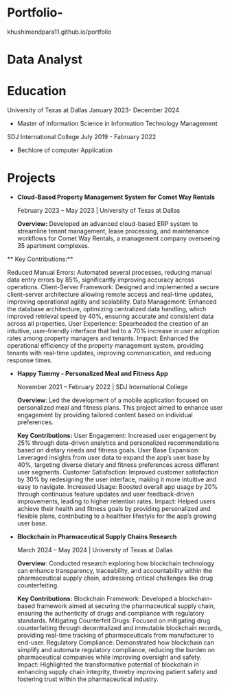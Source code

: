 # Portfolio-
khushimendpara11.github.io/portfolio
# Data Analyst

# Education 
University of Texas at Dallas January 2023- December 2024
- Master of information Science in Information Technology Management 

SDJ International College     July 2019 - Fabruary 2022
- Bechlore of computer Application 

# Projects
- **Cloud-Based Property Management System for Comet Way Rentals**

  February 2023 – May 2023 | University of Texas at Dallas

  **Overview:** Developed an advanced cloud-based ERP system to streamline tenant management, lease processing, and maintenance workflows for Comet Way Rentals, a management company     overseeing 35 apartment complexes.

 ** Key Contributions:**

  Reduced Manual Errors: Automated several processes, reducing manual data entry errors by 85%, significantly improving accuracy across operations.
  Client-Server Framework: Designed and implemented a secure client-server architecture allowing remote access and real-time updates, improving operational agility and scalability.
  Data Management: Enhanced the database architecture, optimizing centralized data handling, which improved retrieval speed by 40%, ensuring accurate and consistent data across      all properties.
  User Experience: Spearheaded the creation of an intuitive, user-friendly interface that led to a 70% increase in user adoption rates among property managers and tenants.
  Impact: Enhanced the operational efficiency of the property management system, providing tenants with real-time updates, improving communication, and reducing response times.

- **Happy Tummy - Personalized Meal and Fitness App**

  November 2021 – February 2022 | SDJ International College

  **Overview**: Led the development of a mobile application focused on personalized meal and fitness plans. This project aimed to enhance user engagement by providing tailored content   based on individual preferences.

  **Key Contributions:**
  User Engagement: Increased user engagement by 25% through data-driven analytics and personalized recommendations based on dietary needs and fitness goals.
  User Base Expansion: Leveraged insights from user data to expand the app’s user base by 40%, targeting diverse dietary and fitness preferences across different user segments.
  Customer Satisfaction: Improved customer satisfaction by 30% by redesigning the user interface, making it more intuitive and easy to navigate.
  Increased Usage: Boosted overall app usage by 20% through continuous feature updates and user feedback-driven improvements, leading to higher retention rates.
  Impact: Helped users achieve their health and fitness goals by providing personalized and flexible plans, contributing to a healthier lifestyle for the app’s growing user base.

- **Blockchain in Pharmaceutical Supply Chains Research**

  March 2024 – May 2024 | University of Texas at Dallas

  **Overview**: Conducted research exploring how blockchain technology can enhance transparency, traceability, and accountability within the pharmaceutical supply chain, addressing     critical challenges like drug counterfeiting.

  **Key Contributions:**
  Blockchain Framework: Developed a blockchain-based framework aimed at securing the pharmaceutical supply chain, ensuring the authenticity of drugs and compliance with regulatory   standards.
  Mitigating Counterfeit Drugs: Focused on mitigating drug counterfeiting through decentralized and immutable blockchain records, providing real-time tracking of pharmaceuticals     from manufacturer to end-user.
  Regulatory Compliance: Demonstrated how blockchain can simplify and automate regulatory compliance, reducing the burden on pharmaceutical companies while improving oversight and   safety.
  Impact: Highlighted the transformative potential of blockchain in enhancing supply chain integrity, thereby improving patient safety and fostering trust within the              pharmaceutical industry.


